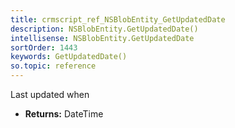 ```yaml
---
title: crmscript_ref_NSBlobEntity_GetUpdatedDate
description: NSBlobEntity.GetUpdatedDate()
intellisense: NSBlobEntity.GetUpdatedDate
sortOrder: 1443
keywords: GetUpdatedDate()
so.topic: reference
---
```



Last updated when



* **Returns:** DateTime


